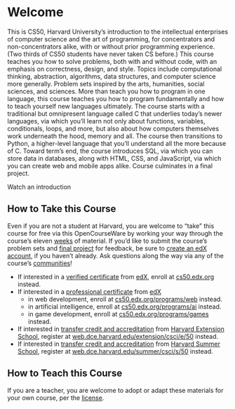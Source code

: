 Welcome
=======

This is CS50, Harvard University’s introduction to the intellectual enterprises of computer science and the art of programming, for concentrators and non-concentrators alike, with or without prior programming experience. (Two thirds of CS50 students have never taken CS before.) This course teaches you how to solve problems, both with and without code, with an emphasis on correctness, design, and style. Topics include computational thinking, abstraction, algorithms, data structures, and computer science more generally. Problem sets inspired by the arts, humanities, social sciences, and sciences. More than teach you how to program in one language, this course teaches you how to program fundamentally and how to teach yourself new languages ultimately. The course starts with a traditional but omnipresent language called C that underlies today’s newer languages, via which you’ll learn not only about functions, variables, conditionals, loops, and more, but also about how computers themselves work underneath the hood, memory and all. The course then transitions to Python, a higher-level language that you’ll understand all the more because of C. Toward term’s end, the course introduces SQL, via which you can store data in databases, along with HTML, CSS, and JavaScript, via which you can create web and mobile apps alike. Course culminates in a final project.

Watch an introduction

How to Take this Course
-----------------------

Even if you are not a student at Harvard, you are welcome to “take” this course for free via this OpenCourseWare by working your way through the course’s eleven [weeks](weeks/) of material. If you’d like to submit the course’s problem sets and [final project](project/) for feedback, be sure to [create an edX account](https://courses.edx.org/register), if you haven’t already. Ask questions along the way via any of the course’s [communities](communities/)!

*   If interested in a [verified certificate](https://www.edx.org/verified-certificate) from [edX](https://www.edx.org/), enroll at [cs50.edx.org](https://cs50.edx.org/) instead.
*   If interested in a [professional certificate](https://www.edx.org/professional-certificate) from [edX](https://www.edx.org/)
    *   in web development, enroll at [cs50.edx.org/programs/web](https://cs50.edx.org/programs/web) instead.
    *   in artificial intelligence, enroll at [cs50.edx.org/programs/ai](https://cs50.edx.org/programs/ai) instead.
    *   in game development, enroll at [cs50.edx.org/programs/games](https://cs50.edx.org/programs/games) instead.
*   If interested in [transfer credit and accreditation](https://extension.harvard.edu/for-students/student-policies-conduct/transfer-credits-accreditation/) from [Harvard Extension School](https://www.extension.harvard.edu/), register at [web.dce.harvard.edu/extension/csci/e/50](https://web.dce.harvard.edu/extension/csci/e/50) instead.
*   If interested in [transfer credit and accreditation](https://summer.harvard.edu/academic-opportunities-support/policies-and-regulations/academic-policies/transfer-credit-accreditation/) from [Harvard Summer School](https://www.summer.harvard.edu/), register at [web.dce.harvard.edu/summer/csci/s/50](https://web.dce.harvard.edu/summer/csci/s/50) instead.

How to Teach this Course
------------------------

If you are a teacher, you are welcome to adopt or adapt these materials for your own course, per the [license](license/).
